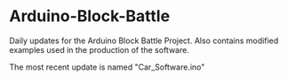 # Arduino-Block-Battle
Daily updates for the Arduino Block Battle Project.
Also contains modified examples used in the production of the software.

The most recent update is named "Car_Software.ino"
